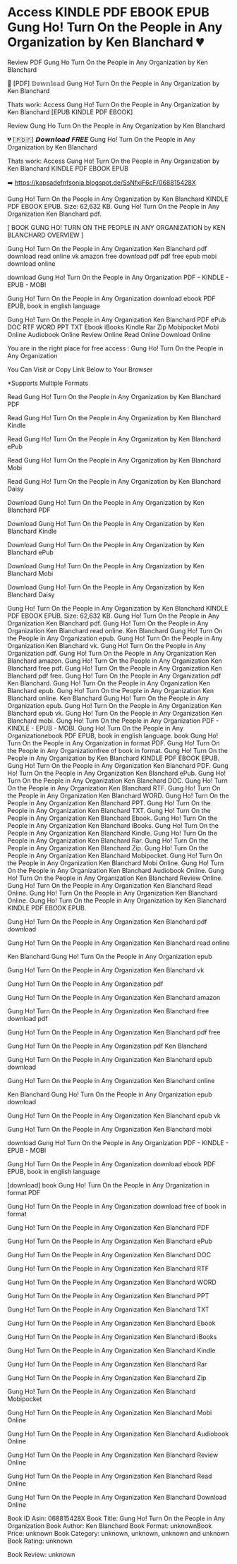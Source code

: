 # Access KINDLE PDF EBOOK EPUB Gung Ho! Turn On the People in Any Organization by  Ken Blanchard 💔
Review PDF Gung Ho Turn On the People in Any Organization by Ken Blanchard

📮 [PDF] 𝔻𝕠𝕨𝕟𝕝𝕠𝕒𝕕 Gung Ho! Turn On the People in Any Organization by Ken Blanchard

Thats work: Access Gung Ho! Turn On the People in Any Organization by Ken Blanchard [EPUB KINDLE PDF EBOOK]


Review Gung Ho Turn On the People in Any Organization by Ken Blanchard

💔 [​🇵​​🇩​​🇫​] 𝘿𝙤𝙬𝙣𝙡𝙤𝙖𝙙 𝑭𝑹𝑬𝑬 Gung Ho! Turn On the People in Any Organization by Ken Blanchard

Thats work: Access Gung Ho! Turn On the People in Any Organization by Ken Blanchard KINDLE PDF EBOOK EPUB



➡️ https://kapsadefnfsonia.blogspot.de/SsNfxiF6cF/068815428X



Gung Ho! Turn On the People in Any Organization by Ken Blanchard KINDLE PDF EBOOK EPUB. Size: 62,632 KB. Gung Ho! Turn On the People in Any Organization Ken Blanchard pdf.

[ BOOK GUNG HO! TURN ON THE PEOPLE IN ANY ORGANIZATION by KEN BLANCHARD OVERVIEW ]

Gung Ho! Turn On the People in Any Organization Ken Blanchard pdf download read online vk amazon free download pdf pdf free epub mobi download online

download Gung Ho! Turn On the People in Any Organization PDF - KINDLE - EPUB - MOBI

Gung Ho! Turn On the People in Any Organization download ebook PDF EPUB, book in english language

Gung Ho! Turn On the People in Any Organization Ken Blanchard PDF ePub DOC RTF WORD PPT TXT Ebook iBooks Kindle Rar Zip Mobipocket Mobi Online Audiobook Online Review Online Read Online Download Online

You are in the right place for free access : Gung Ho! Turn On the People in Any Organization

You Can Visit or Copy Link Below to Your Browser

*Supports Multiple Formats

Read Gung Ho! Turn On the People in Any Organization by Ken Blanchard PDF

Read Gung Ho! Turn On the People in Any Organization by Ken Blanchard Kindle

Read Gung Ho! Turn On the People in Any Organization by Ken Blanchard ePub

Read Gung Ho! Turn On the People in Any Organization by Ken Blanchard Mobi

Read Gung Ho! Turn On the People in Any Organization by Ken Blanchard Daisy

Download Gung Ho! Turn On the People in Any Organization by Ken Blanchard PDF

Download Gung Ho! Turn On the People in Any Organization by Ken Blanchard Kindle

Download Gung Ho! Turn On the People in Any Organization by Ken Blanchard ePub

Download Gung Ho! Turn On the People in Any Organization by Ken Blanchard Mobi

Download Gung Ho! Turn On the People in Any Organization by Ken Blanchard Daisy

Gung Ho! Turn On the People in Any Organization by Ken Blanchard KINDLE PDF EBOOK EPUB. Size: 62,632 KB. Gung Ho! Turn On the People in Any Organization Ken Blanchard pdf. Gung Ho! Turn On the People in Any Organization Ken Blanchard read online. Ken Blanchard Gung Ho! Turn On the People in Any Organization epub. Gung Ho! Turn On the People in Any Organization Ken Blanchard vk. Gung Ho! Turn On the People in Any Organization pdf. Gung Ho! Turn On the People in Any Organization Ken Blanchard amazon. Gung Ho! Turn On the People in Any Organization Ken Blanchard free pdf. Gung Ho! Turn On the People in Any Organization Ken Blanchard pdf free. Gung Ho! Turn On the People in Any Organization pdf Ken Blanchard. Gung Ho! Turn On the People in Any Organization Ken Blanchard epub. Gung Ho! Turn On the People in Any Organization Ken Blanchard online. Ken Blanchard Gung Ho! Turn On the People in Any Organization epub. Gung Ho! Turn On the People in Any Organization Ken Blanchard epub vk. Gung Ho! Turn On the People in Any Organization Ken Blanchard mobi. Gung Ho! Turn On the People in Any Organization PDF - KINDLE - EPUB - MOBI. Gung Ho! Turn On the People in Any Organizationebook PDF EPUB, book in english language. book Gung Ho! Turn On the People in Any Organization in format PDF. Gung Ho! Turn On the People in Any Organizationfree of book in format. Gung Ho! Turn On the People in Any Organization by Ken Blanchard KINDLE PDF EBOOK EPUB. Gung Ho! Turn On the People in Any Organization Ken Blanchard PDF. Gung Ho! Turn On the People in Any Organization Ken Blanchard ePub. Gung Ho! Turn On the People in Any Organization Ken Blanchard DOC. Gung Ho! Turn On the People in Any Organization Ken Blanchard RTF. Gung Ho! Turn On the People in Any Organization Ken Blanchard WORD. Gung Ho! Turn On the People in Any Organization Ken Blanchard PPT. Gung Ho! Turn On the People in Any Organization Ken Blanchard TXT. Gung Ho! Turn On the People in Any Organization Ken Blanchard Ebook. Gung Ho! Turn On the People in Any Organization Ken Blanchard iBooks. Gung Ho! Turn On the People in Any Organization Ken Blanchard Kindle. Gung Ho! Turn On the People in Any Organization Ken Blanchard Rar. Gung Ho! Turn On the People in Any Organization Ken Blanchard Zip. Gung Ho! Turn On the People in Any Organization Ken Blanchard Mobipocket. Gung Ho! Turn On the People in Any Organization Ken Blanchard Mobi Online. Gung Ho! Turn On the People in Any Organization Ken Blanchard Audiobook Online. Gung Ho! Turn On the People in Any Organization Ken Blanchard Review Online. Gung Ho! Turn On the People in Any Organization Ken Blanchard Read Online. Gung Ho! Turn On the People in Any Organization Ken Blanchard Online. Gung Ho! Turn On the People in Any Organization by Ken Blanchard KINDLE PDF EBOOK EPUB.

Gung Ho! Turn On the People in Any Organization Ken Blanchard pdf download

Gung Ho! Turn On the People in Any Organization Ken Blanchard read online

Ken Blanchard Gung Ho! Turn On the People in Any Organization epub

Gung Ho! Turn On the People in Any Organization Ken Blanchard vk

Gung Ho! Turn On the People in Any Organization pdf

Gung Ho! Turn On the People in Any Organization Ken Blanchard amazon

Gung Ho! Turn On the People in Any Organization Ken Blanchard free download pdf

Gung Ho! Turn On the People in Any Organization Ken Blanchard pdf free

Gung Ho! Turn On the People in Any Organization pdf Ken Blanchard

Gung Ho! Turn On the People in Any Organization Ken Blanchard epub download

Gung Ho! Turn On the People in Any Organization Ken Blanchard online

Ken Blanchard Gung Ho! Turn On the People in Any Organization epub download

Gung Ho! Turn On the People in Any Organization Ken Blanchard epub vk

Gung Ho! Turn On the People in Any Organization Ken Blanchard mobi

download Gung Ho! Turn On the People in Any Organization PDF - KINDLE - EPUB - MOBI

Gung Ho! Turn On the People in Any Organization download ebook PDF EPUB, book in english language

[download] book Gung Ho! Turn On the People in Any Organization in format PDF

Gung Ho! Turn On the People in Any Organization download free of book in format

Gung Ho! Turn On the People in Any Organization Ken Blanchard PDF

Gung Ho! Turn On the People in Any Organization Ken Blanchard ePub

Gung Ho! Turn On the People in Any Organization Ken Blanchard DOC

Gung Ho! Turn On the People in Any Organization Ken Blanchard RTF

Gung Ho! Turn On the People in Any Organization Ken Blanchard WORD

Gung Ho! Turn On the People in Any Organization Ken Blanchard PPT

Gung Ho! Turn On the People in Any Organization Ken Blanchard TXT

Gung Ho! Turn On the People in Any Organization Ken Blanchard Ebook

Gung Ho! Turn On the People in Any Organization Ken Blanchard iBooks

Gung Ho! Turn On the People in Any Organization Ken Blanchard Kindle

Gung Ho! Turn On the People in Any Organization Ken Blanchard Rar

Gung Ho! Turn On the People in Any Organization Ken Blanchard Zip

Gung Ho! Turn On the People in Any Organization Ken Blanchard Mobipocket

Gung Ho! Turn On the People in Any Organization Ken Blanchard Mobi Online

Gung Ho! Turn On the People in Any Organization Ken Blanchard Audiobook Online

Gung Ho! Turn On the People in Any Organization Ken Blanchard Review Online

Gung Ho! Turn On the People in Any Organization Ken Blanchard Read Online

Gung Ho! Turn On the People in Any Organization Ken Blanchard Download Online

Book ID Asin: 068815428X
Book Title: Gung Ho! Turn On the People in Any Organization
Book Author: Ken Blanchard
Book Format: unknownBook Price: unknown
Book Category: unknown, unknown, unknown and unknown
Book Rating: unknown

Book Review: unknown
